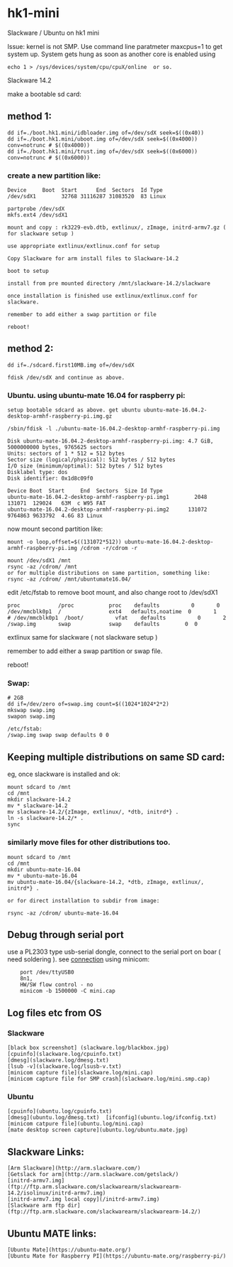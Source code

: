 # hk1-mini
Slackware / Ubuntu on hk1 mini

Issue: kernel is not SMP. Use command line paratmeter maxcpus=1 to get system up.
System gets hung as soon as another core is enabled using 
  
    echo 1 > /sys/devices/system/cpu/cpuX/online  or so. 

Slackware 14.2

make a bootable sd card:

## method 1:
        
    dd if=./boot.hk1.mini/idbloader.img of=/dev/sdX seek=$((0x40))
    dd if=./boot.hk1.mini/uboot.img of=/dev/sdX seek=$((0x4000)) conv=notrunc # $((0x4000))
    dd if=./boot.hk1.mini/trust.img of=/dev/sdX seek=$((0x6000)) conv=notrunc # $((0x6000))
  
### create a new partition like:

    Device     Boot  Start      End  Sectors  Id Type
    /dev/sdX1        32768 31116287 31083520  83 Linux
        
    partprobe /dev/sdX
    mkfs.ext4 /dev/sdX1
   
    mount and copy : rk3229-evb.dtb, extlinux/, zImage, initrd-armv7.gz ( for slackware setup )
  
    use appropriate extlinux/extlinux.conf for setup 
  
    Copy Slackware for arm install files to Slackware-14.2
  
    boot to setup
  
    install from pre mounted directory /mnt/slackware-14.2/slackware 
  
    once installation is finished use extlinux/extlinux.conf for slackware.
  
    remember to add either a swap partition or file
  
    reboot!
 
## method 2:
  
    dd if=./sdcard.first10MB.img of=/dev/sdX 
  
    fdisk /dev/sdX and continue as above.
  
  
 ### Ubuntu. using ubuntu-mate 16.04 for raspberry pi:
 
    setup bootable sdcard as above. get ubuntu ubuntu-mate-16.04.2-desktop-armhf-raspberry-pi.img.gz

    /sbin/fdisk -l ./ubuntu-mate-16.04.2-desktop-armhf-raspberry-pi.img
     
    Disk ubuntu-mate-16.04.2-desktop-armhf-raspberry-pi.img: 4.7 GiB, 5000000000 bytes, 9765625 sectors
    Units: sectors of 1 * 512 = 512 bytes
    Sector size (logical/physical): 512 bytes / 512 bytes
    I/O size (minimum/optimal): 512 bytes / 512 bytes
    Disklabel type: dos
    Disk identifier: 0x1d8c09f0

    Device Boot  Start     End  Sectors  Size Id Type
    ubuntu-mate-16.04.2-desktop-armhf-raspberry-pi.img1        2048  131071  129024   63M  c W95 FAT
    ubuntu-mate-16.04.2-desktop-armhf-raspberry-pi.img2      131072 9764863 9633792  4.6G 83 Linux

  
now mount second partition like:

    mount -o loop,offset=$((131072*512)) ubuntu-mate-16.04.2-desktop-armhf-raspberry-pi.img /cdrom -r/cdrom -r  
 
    mount /dev/sdX1 /mnt
    rsync -az /cdrom/ /mnt
    or for multiple distributions on same partition, something like:
    rsync -az /cdrom/ /mnt/ubuntumate16.04/

edit /etc/fstab to remove boot mount, and also change root to /dev/sdX1

    proc            /proc           proc    defaults          0       0
    /dev/mmcblk0p1  /               ext4   defaults,noatime  0       1
    # /dev/mmcblk0p1  /boot/          vfat    defaults          0       2
    /swap.img       swap            swap    defaults        0  0



extlinux same for slackware ( not slackware setup )

remember to add either a swap partition or swap file.

reboot!

### Swap:

    # 2GB
    dd if=/dev/zero of=swap.img count=$((1024*1024*2*2)
    mkswap swap.img
    swapon swap.img

    /etc/fstab:
    /swap.img swap swap defaults 0 0



## Keeping multiple distributions on same SD card:

eg, once slackware is installed and ok:

    mount sdcard to /mnt
    cd /mnt
    mkdir slackware-14.2
    mv * slackware-14.2
    mv slackware-14.2/{zImage, extlinux/, *dtb, initrd*} .
    ln -s slackware-14.2/* .
    sync
    
### similarly move files for other distributions too.

    mount sdcard to /mnt
    cd /mnt
    mkdir ubuntu-mate-16.04
    mv * ubuntu-mate-16.04
    mv ubuntu-mate-16.04/{slackware-14.2, *dtb, zImage, extlinux/, initrd*} .

	or for direct installation to subdir from image:

    rsync -az /cdrom/ ubuntu-mate-16.04

## Debug through serial port

use a PL2303 type usb-serial dongle, connect to the serial port on boar ( need soldering ). see 
[connection](https://github.com/gv1/hk1-mini/hk1.mini+pl2303.jpg.)
using minicom:
        
        port /dev/ttyUSB0
        8n1, 
        HW/SW flow control - no       
        minicom -b 1500000 -C mini.cap

## Log files etc from OS

### Slackware

    [black box screenshot] (slackware.log/blackbox.jpg)  
    [cpuinfo](slackware.log/cpuinfo.txt)  
    [dmesg](slackware.log/dmesg.txt)
    [lsub -v](slackware.log/lsusb-v.txt)
    [minicom capture file](slackware.log/mini.cap)  
    [minicom capture file for SMP crash](slackware.log/mini.smp.cap)

### Ubuntu

    [cpuinfo](ubuntu.log/cpuinfo.txt)  
    [dmesg](ubuntu.log/dmesg.txt)  [ifconfig](ubuntu.log/ifconfig.txt)
    [minicom catpure file](ubuntu.log/mini.cap)
    [mate desktop screen capture](ubuntu.log/ubuntu.mate.jpg)

## Slackware Links:

    [Arm Slackware](http://arm.slackware.com/)
    [Getslack for arm](http://arm.slackware.com/getslack/)
    [initrd-armv7.img](ftp://ftp.arm.slackware.com/slackwarearm/slackwarearm-14.2/isolinux/initrd-armv7.img)
    [initrd-armv7.img local copy](/initrd-armv7.img)
    [Slackware arm ftp dir](ftp://ftp.arm.slackware.com/slackwarearm/slackwarearm-14.2/)

## Ubuntu MATE links:

    [Ubuntu Mate](https://ubuntu-mate.org/)
    [Ubuntu Mate for Raspberry PI](https://ubuntu-mate.org/raspberry-pi/)

